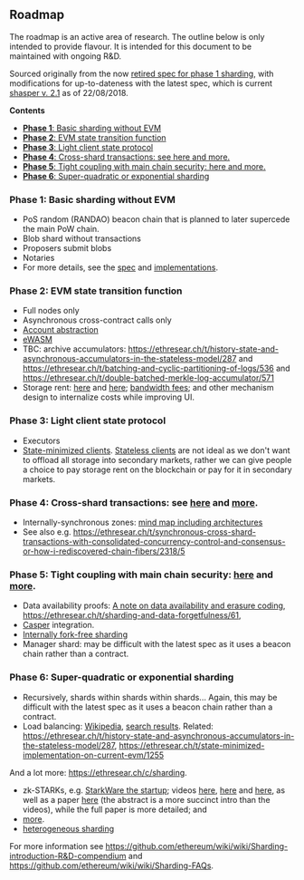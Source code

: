 <h2>Roadmap</h2>

The roadmap is an active area of research. The outline below is only intended to provide flavour. It is intended for this document to be maintained with ongoing R&D.

Sourced originally from the now [retired spec for phase 1 sharding](https://ethresear.ch/t/sharding-phase-1-spec-retired/1407), with modifications for up-to-dateness with the latest spec, which is current [shasper v. 2.1](https://notes.ethereum.org/SCIg8AH5SA-O4C1G1LYZHQ#) as of 22/08/2018.

<!-- START doctoc generated TOC please keep comment here to allow auto update -->
<!-- DON'T EDIT THIS SECTION, INSTEAD RE-RUN doctoc TO UPDATE -->
**Contents**

- [<strong>Phase 1</strong>: Basic sharding without EVM](#strongphase-1strong-basic-sharding-without-evm)
- [<strong>Phase 2</strong>: EVM state transition function](#strongphase-2strong-evm-state-transition-function)
- [<strong>Phase 3</strong>: Light client state protocol](#strongphase-3strong-light-client-state-protocol)
- [<strong>Phase 4</strong>: Cross-shard transactions: see here and more.](#strongphase-4strong-cross-shard-transactions-see-here-and-more)
- [<strong>Phase 5</strong>: Tight coupling with main chain security: here and more.](#strongphase-5strong-tight-coupling-with-main-chain-security-here-and-more)
- [<strong>Phase 6</strong>: Super-quadratic or exponential sharding](#strongphase-6strong-super-quadratic-or-exponential-sharding)

<!-- END doctoc generated TOC please keep comment here to allow auto update -->

### <strong>Phase 1</strong>: Basic sharding without EVM
   * PoS random (RANDAO) beacon chain that is planned to later supercede the main PoW chain.
   * Blob shard without transactions
   * Proposers submit blobs
   * Notaries
   * For more details, see the [spec](https://notes.ethereum.org/SCIg8AH5SA-O4C1G1LYZHQ#) and [implementations](https://github.com/ethereum/wiki/wiki/Sharding-introduction-R&D-compendium#implementations).

### <strong>Phase 2</strong>: EVM state transition function
   * Full nodes only
   * Asynchronous cross-contract calls only
   * [Account abstraction](https://github.com/ethereum/EIPs/blob/master/EIPS/eip-101.md)
   * [eWASM](https://github.com/ewasm/design)
   * TBC: archive accumulators: https://ethresear.ch/t/history-state-and-asynchronous-accumulators-in-the-stateless-model/287 and https://ethresear.ch/t/batching-and-cyclic-partitioning-of-logs/536 and https://ethresear.ch/t/double-batched-merkle-log-accumulator/571
   * Storage rent: [here](https://ethresear.ch/t/a-simple-and-principled-way-to-compute-rent-fees/1455) and [here](https://ethresear.ch/search?q=storage%20rent); [bandwidth fees](https://ethresear.ch/t/incentivizing-a-robust-p2p-network-relay-layer/1438); and other mechanism design to internalize costs while improving UI.

### <strong>Phase 3</strong>: Light client state protocol

   * Executors
   * [State-minimized clients](https://ethresear.ch/t/state-minimised-executions/748). [Stateless clients](https://ethresear.ch/t/the-stateless-client-concept/172) are not ideal as we don't want to offload all storage into secondary markets, rather we can give people a choice to pay storage rent on the blockchain or pay for it in secondary markets.

### <strong>Phase 4</strong>: Cross-shard transactions: see [here](http://notes.ethereum.org/s/BJc_eGVFM#cross-shard-communication) and [more](https://ethresear.ch/search?q=cross-shard).

   * Internally-synchronous zones: [mind map including architectures](https://www.mindomo.com/zh/mindmap/sharding-d7cf8b6dee714d01a77388cb5d9d2a01)
   * See also e.g. https://ethresear.ch/t/synchronous-cross-shard-transactions-with-consolidated-concurrency-control-and-consensus-or-how-i-rediscovered-chain-fibers/2318/5

### <strong>Phase 5</strong>: Tight coupling with main chain security: [here](https://hackmd.io/s/HJ_BbgCFz#%E2%9F%A0-1600---1645--Ethereum-20-End-game) and [more](https://ethresear.ch/search?q=tight%20coupling).

   * Data availability proofs: [A note on data availability and erasure coding](https://github.com/ethereum/research/wiki/A-note-on-data-availability-and-erasure-coding), https://ethresear.ch/t/sharding-and-data-forgetfulness/61, 
   * [Casper](https://github.com/ethereum/wiki/wiki/Casper-Proof-of-Stake-compendium) integration.
   * [Internally fork-free sharding](https://ethresear.ch/search?q=internally%20fork-free)
   * Manager shard: may be difficult with the latest spec as it uses a beacon chain rather than a contract.

### <strong>Phase 6</strong>: Super-quadratic or exponential sharding

   * Recursively, shards within shards within shards... Again, this may be difficult with the latest spec as it uses a beacon chain rather than a contract.
   * Load balancing: [Wikipedia](https://en.wikipedia.org/wiki/Load_balancing_(computing)), [search results](https://duckduckgo.com/?q=load+balancing&t=canonical&ia=web). Related: https://ethresear.ch/t/history-state-and-asynchronous-accumulators-in-the-stateless-model/287, https://ethresear.ch/t/state-minimized-implementation-on-current-evm/1255

And a lot more: https://ethresear.ch/c/sharding.

- zk-STARKs, e.g. [StarkWare the startup](https://www.starkware.co/); videos [here](https://www.youtube.com/watch?v=VUN35BC11Qw&t=2s), [here](https://www.youtube.com/watch?v=9VuZvdxFZQo&t=7s) and [here](https://www.youtube.com/watch?v=9VuZvdxFZQo&t=7s), as well as a paper [here](https://eprint.iacr.org/2018/046) (the abstract is a more succinct intro than the videos), while the full paper is more detailed; and 
- [more](https://ethresear.ch/t/are-there-any-ideas-thats-potentially-more-useful-than-implementing-sharding/334/3). 
- [heterogeneous sharding](https://ethresear.ch/t/heterogeneous-sharding/1979)

For more information see https://github.com/ethereum/wiki/wiki/Sharding-introduction-R&D-compendium and https://github.com/ethereum/wiki/wiki/Sharding-FAQs.